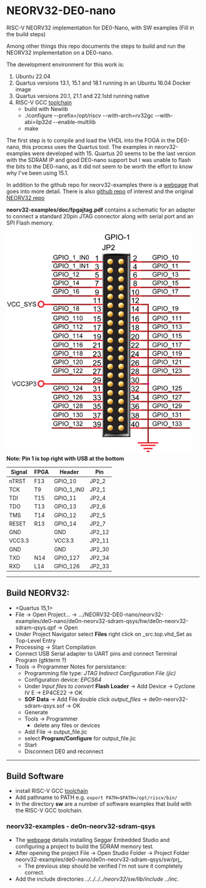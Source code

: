 # NEORV32-DE0-nano
RISC-V NEORV32 implementation for DE0-Nano, with SW examples (Fill in the build steps)

Among other things this repo documents the steps to build and run the NEORV32 implementation on a DE0-nano.

The development environment for this work is:
1. Ubuntu 22.04
2. Quartus versions 13.1, 15.1 and 18.1 running in an Ubuntu 16.04 Docker image
3. Quartus versions 20.1, 21.1 and 22.1std running native
4. RISC-V GCC [toolchain](https://github.com/riscv-collab/riscv-gnu-toolchain)
   * build with Newlib
   * ./configure --prefix=/opt/riscv --with-arch=rv32gc --with-abi=ilp32d --enable-multilib
   * make

The first step is to compile and load the VHDL into the FOGA in the DE0-nano, this process uses the Quartus tool. The examples in neorv32-examples were developed with 15. Quartus 20 seems to be the last version with the SDRAM IP and good DE0-nano support but I was unable to flash the bits to the DE0-nano, as it did not seem to be worth the effort to know why I've been using 15.1.

In addition to the github repo for neorv32-examples there is a [webpage](https://www.emb4fun.de/riscv/neorv32/index.html) that goes into more detail. There is also [github repo](https://www.emb4fun.de/riscv/neorv32/index.html) of interest and the original [NEORV32 repo](https://www.emb4fun.de/riscv/neorv32/index.html)

**neorv32-examples/doc/fpgajtag.pdf** contains a schematic for an adapter to connect a standard 20pin JTAG connector along with serial port and an SPI Flash memory.

![JP2](./doc/JP2.png)
**Note: Pin 1 is top right with USB at the bottom**


|Signal|FPGA |Header    |Pin   |
|------|-----|----------|------|
|nTRST |F13  |GPIO_10   |JP2_2 |
|TCK   |T9   |GPIO_1_IN0|JP2_1 |
|TDI   |T15  |GPIO_11   |JP2_4 |
|TDO   |T13  |GPIO_13   |JP2_6 |
|TMS   |T14  |GPIO_12   |JP2_5 |
|RESET |R13  |GPIO_14   |JP2_7 |
|GND   |     |GND       |JP2_12|
|VCC3.3|     |VCC3.3    |JP2_11|
|GND   |     |GND       |JP2_30|
|TXD   |N14  |GPIO_127  |JP2_34|
|RXD   |L14  |GPIO_126  |JP2_33|

---
## Build NEORV32:
* <Quartus 15,1>
* File -> Open Project... -> …/NEORV32-DE0-nano/neorv32-examples/de0-nano/de0n-neorv32-sdram-qsys/hw/de0n-neorv32-sdram-qsys.qpf -> Open
* Under Project Navigator select **Files** right click on _src.top.vhd_Set as Top-Level Entry
* Processing -> Start Compilation
* Connect USB Serial adapter to UART pins and connect Terminal Program (gtkterm ?)
* Tools -> Programmer
  Notes for persistance:
  * Programming file type: _JTAG Indirect Configuration File (jic)_
  * Configuration device: _EPCS64_
  * Under _Input files to convert_ **Flash Loader** -> Add Device -> Cyclone IV E -> EP4CE22 -> OK
  *  **SOF Data** -> Add File double click *output_files* -> de0n-neorv32-sdram-qsys.sof -> OK
  *  Generate
  *  Tools -> Programmer
     * delete any files or devices
  *  Add File -> output_file.jic
  *  select **Program/Configure** for output_file.jic
  *  Start
  *  Disconnect DE0 and reconnect
---
## Build Software

* install RISC-V GCC [toolchain](https://www.emb4fun.de/riscv/neorv32/index.html)
* Add pathname to PATH e.g. ```export PATH=$PATH=/opt/riscv/bin/```
* In the directory **sw** are a number of software examples that build with the RISC-V GCC toolchain.

### neorv32-examples - de0n-neorv32-sdram-qsys

* The [webpage](https://www.emb4fun.de/riscv/ses4rv/index.html) details installing Seggar Embedded Studio and configuring a project to build the SDRAM memory test.
* After opening the project File -> Open Studio Folder -> Project Folder  neorv32-examples/de0-nano/de0n-neorv32-sdram-qsys/sw/prj_
  * The previous step should be verified I'm not sure it completely correct.
* Add the include directories _../../../../neorv32/sw/lib/include ../inc_.

